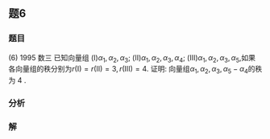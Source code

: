 ## 题6
### 题目
(6) 1995 数三
已知向量组 (I)${\alpha }_{1},{\alpha }_{2},{\alpha }_{3}$; (II)${\alpha }_{1},{\alpha }_{2},{\alpha }_{3},{\alpha }_{4}$; (III)${\alpha }_{1},{\alpha }_{2},{\alpha }_{3},{\alpha }_{5}$,如果各向量组的秩分别为$r(\mathrm{I}) = r(\mathrm{II}) = 3, r(\mathrm{III}) = 4$. 证明: 向量组${\alpha }_{1},{\alpha }_{2},{\alpha }_{3},{\alpha }_{5} - {\alpha }_{4}$的秩为 4 .
### 分析

### 解
